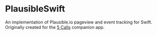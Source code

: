 # PlausibleSwift

An implementation of Plausible.io pageview and event tracking for Swift. Originally created for the [5 Calls](https://github.com/5calls/ios) companion app.
